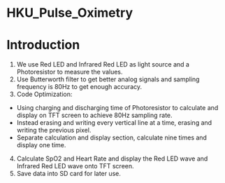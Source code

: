 # HKU_Pulse_Oximetry
Introduction
============
1. We use Red LED and Infrared Red LED as light source and a Photoresistor to measure the values.
2. Use Butterworth filter to get better analog signals and sampling frequency is 80Hz to get enough accuracy.
3. Code Optimization:
  * Using charging and discharging time of Photoresistor to calculate and display on TFT screen to achieve 80Hz sampling rate.
  * Instead erasing and writing every vertical line at a time, erasing and writing the previous pixel.
  * Separate calculation and display section, calculate nine times and display one time.

4. Calculate SpO2 and Heart Rate and display the Red LED wave and Infrared Red LED wave onto TFT screen.
5. Save data into SD card for later use.
